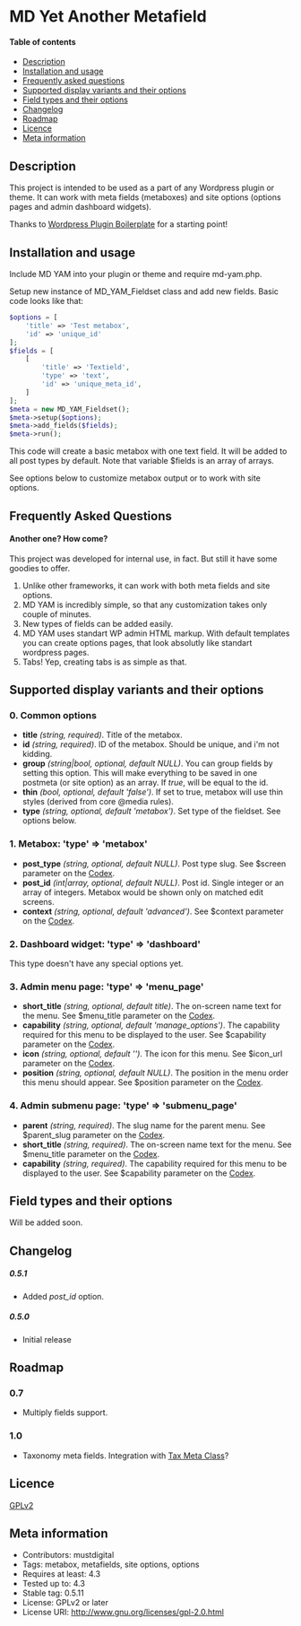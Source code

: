 # MD Yet Another Metafield
#### Table of contents
- [Description](#description)
- [Installation and usage](#installation-and-usage)
- [Frequently asked questions](#frequently-asked-questions)
- [Supported display variants and their options](#supported-display-variants-and-their-options)
- [Field types and their options](#field-types-and-their-options)
- [Changelog](#changelog)
- [Roadmap](#roadmap)
- [Licence](#licence)
- [Meta information](#meta-information)

## Description
This project is intended to be used as a part of any Wordpress plugin or theme.
It can work with meta fields (metaboxes) and site options (options pages
and admin dashboard widgets).

Thanks to [Wordpress Plugin Boilerplate](https://github.com/devinvinson/WordPress-Plugin-Boilerplate/) for a starting point!

## Installation and usage

Include MD YAM into your plugin or theme and require md-yam.php.

Setup new instance of MD_YAM_Fieldset class and add new fields. Basic code looks like that:

```php
$options = [
    'title' => 'Test metabox',
    'id' => 'unique_id'
];
$fields = [
    [
        'title' => 'Textield',
        'type' => 'text',
        'id' => 'unique_meta_id',
    ]
];
$meta = new MD_YAM_Fieldset();
$meta->setup($options);
$meta->add_fields($fields);
$meta->run();
```
This code will create a basic metabox with one text field. It will be added to all post types by default. Note that variable $fields is an array of arrays.

See options below to customize metabox output or to work with site options.


## Frequently Asked Questions
#### Another one? How come?

This project was developed for internal use, in fact. But still it have some goodies to offer.

1. Unlike other frameworks, it can work with both meta fields and site options.
2. MD YAM is incredibly simple, so that any customization takes only couple of minutes.
3. New types of fields can be added easily.
4. MD YAM uses standart WP admin HTML markup. With default templates you can create options pages, that look absolutly like standart wordpress pages.
5. Tabs! Yep, creating tabs is as simple as that.


## Supported display variants and their options 
### 0. Common options
* **title** *(string, required)*. Title of the metabox.
* **id** *(string, required)*. ID of the metabox. Should be unique, and i'm not kidding.
* **group** *(string|bool, optional, default NULL)*. You can group fields by setting this option. This will make everything to be saved in one postmeta (or site option) as an array. If *true*, will be equal to the id.
* **thin** *(bool, optional, default 'false')*. If set to true, metabox will use thin styles (derived from core @media rules).
* **type** *(string, optional, default 'metabox')*. Set type of the fieldset. See options below.

### 1. Metabox: 'type' => 'metabox'
* **post_type** *(string, optional, default NULL)*. Post type slug. See $screen parameter on the [Codex](https://codex.wordpress.org/Function_Reference/add_meta_box#Parameters).
* **post_id** *(int|array, optional, default NULL)*. Post id. Single integer or an array of integers. Metabox would be shown only on matched edit screens.
* **context** *(string, optional, default 'advanced')*. See $context parameter on the [Codex](https://codex.wordpress.org/Function_Reference/add_meta_box#Parameters).

### 2. Dashboard widget: 'type' => 'dashboard'
This type doesn't have any special options yet.

### 3. Admin menu page: 'type' => 'menu_page'
* **short_title** *(string, optional, default title)*. The on-screen name text for the menu. See $menu_title parameter on the [Codex](https://codex.wordpress.org/Function_Reference/add_menu_page#Parameters).
* **capability** *(string, optional, default 'manage_options')*. The capability required for this menu to be displayed to the user. See $capability parameter on the [Codex](https://codex.wordpress.org/Function_Reference/add_menu_page#Parameters).
* **icon** *(string, optional, default '')*. The icon for this menu. See $icon_url parameter on the [Codex](https://codex.wordpress.org/Function_Reference/add_menu_page#Parameters).
* **position** *(string, optional, default NULL)*. The position in the menu order this menu should appear. See $position parameter on the [Codex](https://codex.wordpress.org/Function_Reference/add_menu_page#Parameters).

### 4. Admin submenu page: 'type' => 'submenu_page'
* **parent** *(string, required)*. The slug name for the parent menu. See $parent_slug parameter on the [Codex](https://codex.wordpress.org/Function_Reference/add_submenu_page#Parameters).
* **short_title** *(string, required)*. The on-screen name text for the menu. See $menu_title parameter on the [Codex](https://codex.wordpress.org/Function_Reference/add_submenu_page#Parameters).
* **capability** *(string, required)*. The capability required for this menu to be displayed to the user. See $capability parameter on the [Codex](https://codex.wordpress.org/Function_Reference/add_submenu_page#Parameters).

## Field types and their options
Will be added soon.  

## Changelog
##### 0.5.1
* Added *post_id* option.

##### 0.5.0
* Initial release

## Roadmap
### 0.7
* Multiply fields support.

### 1.0
* Taxonomy meta fields. Integration with [Tax Meta Class](https://github.com/bainternet/Tax-Meta-Class)? 

## Licence
[GPLv2](http://www.gnu.org/licenses/gpl-2.0.html)

## Meta information
* Contributors: mustdigital
* Tags: metabox, metafields, site options, options
* Requires at least: 4.3
* Tested up to: 4.3
* Stable tag: 0.5.11
* License: GPLv2 or later
* License URI: http://www.gnu.org/licenses/gpl-2.0.html
